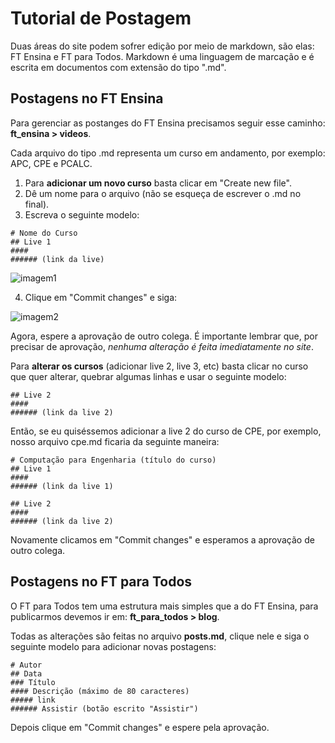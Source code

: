 # Tutorial de Postagem
Duas áreas do site podem sofrer edição por meio de markdown, são elas: FT Ensina e FT para Todos. Markdown é uma linguagem de marcação e é escrita em documentos com extensão do tipo ".md".

## Postagens no FT Ensina
Para gerenciar as postanges do FT Ensina precisamos seguir esse caminho: **ft_ensina > videos**.

Cada arquivo do tipo .md representa um curso em andamento, por exemplo: APC, CPE e PCALC.

1. Para **adicionar um novo curso** basta clicar em "Create new file".
2. Dê um nome para o arquivo (não se esqueça de escrever o .md no final).
3. Escreva o seguinte modelo:
```
# Nome do Curso
## Live 1
#### 
###### (link da live)
```

![imagem1](https://user-images.githubusercontent.com/54515091/81501244-bd3b5080-92ad-11ea-9a4a-c85aa98b55de.png)

4. Clique em "Commit changes" e siga:

![imagem2](https://user-images.githubusercontent.com/54515091/81501253-c62c2200-92ad-11ea-8c3b-182f46f52fc8.png)

Agora, espere a aprovação de outro colega. É importante lembrar que, por precisar de aprovação, _nenhuma alteração é feita imediatamente no site_.

Para **alterar os cursos** (adicionar live 2, live 3, etc) basta clicar no curso que quer alterar, quebrar algumas linhas e usar o seguinte modelo:
```
## Live 2
#### 
###### (link da live 2)
```
Então, se eu quiséssemos adicionar a live 2 do curso de CPE, por exemplo, nosso arquivo cpe.md ficaria da seguinte maneira:
```
# Computação para Engenharia (título do curso)
## Live 1
####
###### (link da live 1)

## Live 2
#### 
###### (link da live 2)
```
Novamente clicamos em "Commit changes" e esperamos a aprovação de outro colega.

## Postagens no FT para Todos
O FT para Todos tem uma estrutura mais simples que a do FT Ensina, para publicarmos devemos ir em: **ft_para_todos > blog**.

Todas as alterações são feitas no arquivo **posts.md**, clique nele e siga o seguinte modelo para adicionar novas postagens:
```
# Autor 
## Data 
### Título 
#### Descrição (máximo de 80 caracteres)
##### link
###### Assistir (botão escrito "Assistir")
```
Depois clique em "Commit changes" e espere pela aprovação.

